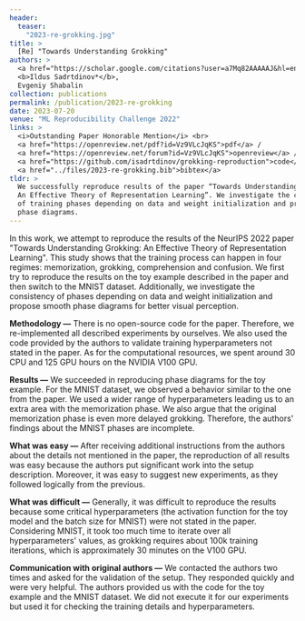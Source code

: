 ```yaml
---
header:
  teaser:
    "2023-re-grokking.jpg"
title: >
  [Re] "Towards Understanding Grokking"
authors: >
  <a href="https://scholar.google.com/citations?user=a7Mq82AAAAAJ&hl=en">Alexander Shabalin*</a>,
  <b>Ildus Sadrtdinov*</b>, 
  Evgeniy Shabalin
collection: publications
permalink: /publication/2023-re-grokking
date: 2023-07-20
venue: "ML Reproducibility Challenge 2022"
links: >
  <i>Outstanding Paper Honorable Mention</i> <br>
  <a href="https://openreview.net/pdf?id=Vz9VLcJqKS">pdf</a> /
  <a href="https://openreview.net/forum?id=Vz9VLcJqKS">openreview</a> /
  <a href="https://github.com/isadrtdinov/grokking-reproduction">code</a> /
  <a href="../files/2023-re-grokking.bib">bibtex</a>
tldr: >
  We successfully reproduce results of the paper “Towards Understanding Grokking:
  An Effective Theory of Representation Learning”. We investigate the consistency
  of training phases depending on data and weight initialization and propose smooth
  phase diagrams.
---
```


In this work, we attempt to reproduce the results of the NeurIPS 2022 paper 
"Towards Understanding Grokking: An Effective Theory of Representation Learning".
This study shows that the training process can happen in four regimes:
memorization, grokking, comprehension and confusion. We first try to reproduce the
results on the toy example described in the paper and then switch to the MNIST dataset.
Additionally, we investigate the consistency of phases depending on data and
weight initialization and propose smooth phase diagrams for better visual perception.

**Methodology &mdash;**
There is no open-source code for the paper. Therefore, we re-implemented all described
experiments by ourselves. We also used the code provided by the authors to validate
training hyperparameters not stated in the paper. As for the computational resources,
we spent around 30 CPU and 125 GPU hours on the NVIDIA V100 GPU.

**Results &mdash;**
We succeeded in reproducing phase diagrams for the toy example. For the MNIST dataset,
we observed a behavior similar to the one from the paper. We used a wider range of
hyperparameters leading us to an extra area with the memorization phase. We also argue
that the original memorization phase is even more delayed grokking. Therefore,
the authors' findings about the MNIST phases are incomplete.

**What was easy &mdash;**
After receiving additional instructions from the authors about the details not
mentioned in the paper, the reproduction of all results was easy because the authors
put significant work into the setup description. Moreover, it was easy to suggest
new experiments, as they followed logically from the previous.

**What was difficult &mdash;**
Generally, it was difficult to reproduce the results because some critical
hyperparameters (the activation function for the toy model and the batch size for MNIST)
were not stated in the paper. Considering MNIST, it took too much time to iterate
over all hyperparameters' values, as grokking requires about 100k training iterations,
which is approximately 30 minutes on the V100 GPU.

**Communication with original authors &mdash;**
We contacted the authors two times and asked for the validation of the setup.
They responded quickly and were very helpful. The authors provided us with the code
for the toy example and the MNIST dataset. We did not execute it for our experiments
but used it for checking the training details and hyperparameters.